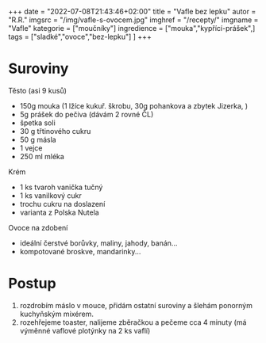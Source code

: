 
+++
date = "2022-07-08T21:43:46+02:00"
title = "Vafle bez lepku"
autor = "R.R."
imgsrc = "/img/vafle-s-ovocem.jpg"
imghref = "/recepty/"
imgname = "Vafle"
kategorie = ["moučníky"]
ingredience = ["mouka","kypřící-prášek",]
tags = ["sladké","ovoce","bez-lepku"]
]
+++

# Suroviny 
Těsto (asi 9 kusů)
- 150g mouka (1 lžíce kukuř. škrobu, 30g pohankova a zbytek Jizerka, )
- 5g prášek do pečiva (dávám 2 rovné ČL)
- špetka soli
- 30 g třtinového cukru
- 50 g másla
- 1 vejce
- 250 ml mléka

Krém
- 1 ks tvaroh vanička tučný
- 1 ks vanilkový cukr
- trochu cukru na doslazení
- varianta z Polska Nutela

Ovoce na zdobení
- ideální čerstvé borůvky, maliny, jahody, banán... 
- kompotované broskve, mandarinky...

# Postup
 1. rozdrobím máslo v mouce, přidám ostatní suroviny a šlehám ponorným kuchyňským mixérem.
 2. rozehřejeme toaster, nalijeme zběračkou a pečeme cca 4 minuty (má výměnné vaflové plotýnky na 2 ks vaflí)
 